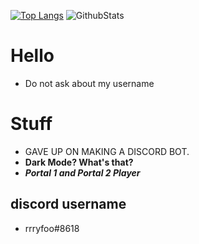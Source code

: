 [![Top Langs](https://github-readme-stats.vercel.app/api/top-langs/?username=mangorifo&layout=compact&theme=dark)](https://github.com/anuraghazra/github-readme-stats)
![GithubStats](https://github-readme-stats.vercel.app/api?username=mangorifo&show_icons=true&theme=dark&count_private=true)


# Hello

- Do not ask about my username

# Stuff

- GAVE UP ON MAKING A DISCORD BOT.
- **Dark Mode? What's that?**
- ***Portal 1 and Portal 2 Player***

## discord username 
- rrryfoo#8618
